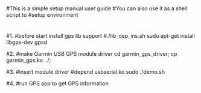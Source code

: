#
#This is a simple setup manual user guide
#You can also use it as a shell script to 
#setup environment
#

#1.
#before start install gps lib support
#./lib_dep_ins.sh
sudo apt-get install libgps-dev gpsd


#2.
#make Garmin USB GPS module driver
cd garmin_gps_driver;
cp garmin_gps.ko ../;

#3.
#insert module driver
#depend usbserial.ko
sudo ./demo.sh

#4.
#run GPS app to get GPS information

